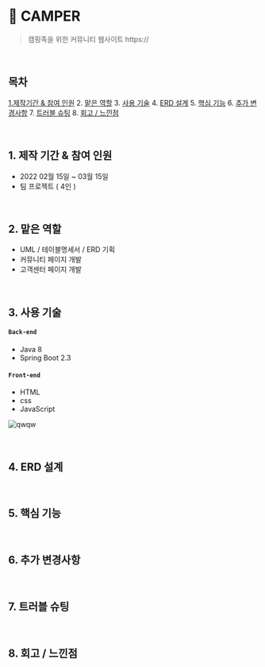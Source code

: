 # :pushpin: CAMPER
>캠핑족을 위한 커뮤니티 웹사이트
>https://

</br>

## 목차
[1.제작기간 & 참여 인원](##제작-기간-&-참여-인원)
2. [맡은 역할](#맡은-역할)
3. [사용 기술](#사용-기술)
4. [ERD 설계](#ERD-설계)
5. [핵심 기능](#핵심-기능)
6. [추가 변경사항](#추가-변경사항)
7. [트러블 슈팅](#트러블-슈팅)
8. [회고 / 느낀점](#회고-/-)

</br>

## 1. 제작 기간 & 참여 인원
- 2022 02월 15일 ~ 03월 15일
- 팀 프로젝트 ( 4인 )

</br>

## 2. 맡은 역할
- UML / 테이블명세서 / ERD 기획
- 커뮤니티 페이지 개발
- 고객센터 페이지 개발

</br>

## 3. 사용 기술
#### `Back-end`
  - Java 8
  - Spring Boot 2.3

#### `Front-end`
  - HTML
  - css
  - JavaScript

![qwqw](https://user-images.githubusercontent.com/107043926/173319952-bf310141-537e-4820-88dc-05bb27d17615.png)


</br>

## 4. ERD 설계


</br>

## 5. 핵심 기능


</br>


## 6. 추가 변경사항


</br>

## 7. 트러블 슈팅


</br>

## 8. 회고 / 느낀점

</br >

